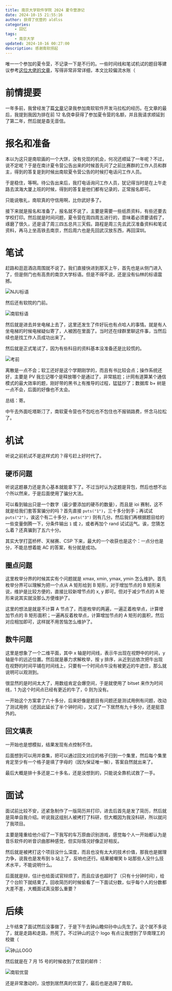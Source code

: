 ```yaml
---
title: 南京大学软件学院 2024 夏令营游记
date: 2024-10-15 21:55:16
author: 获得了优营的 aldlss
categories:
    - 回忆
tags:
    - 南京大学
updated: 2024-10-16 00:27:00
description: 感谢南软捞起
---
```


唯一一个参加的夏令营，不记录一下是不行的。一些时间线和笔试机试的题目等建议参考[这位大佬的文章](https://zhuanlan.zhihu.com/p/709207826)，写得非常非常详细，本文比较偏流水账（

<!-- more -->

# 前情提要

一年多前，我曾经发了篇[文章](/NJU-hackathon2023)记录我参加南软软件开发马拉松的经历。在文章的最后，我提到我因为排在前 12 名侥幸获得了参加夏令营的名额，并且我请求顺延到了第二年，然后就是杳无音信。

# 报名和准备

本以为这只是南软画的一个大饼，没有兑现的机会，何况还顺延了一年呢？不过，说不定呢？于是在南计夏令营公告出来的时候首先问了之前比赛群的工作人员和群主，得到的答复是到时候出南软夏令营公告的时候打电话问工作人员。

于是稳住，等啊。待公告出来后，我打电话询问工作人员，犹记得当时是在上午走路去滨海大厦上班的时候，得到的答复是他们都有记录的，正常报名即可。

只能说敬礼，南软真的守信用啊，比你武好多了。

接下来就是报名和准备了，报名就不说了，主要是需要一些纸质资料，有些还要去学校打印。然后就是时间问题，夏令营在周四周五进行的，意味着必须要请假了，琢磨了很久，还是请了周三四五总共三天假。路程是周三先去武汉准备资料和笔试资料，再马上坐高铁去南京，然后周六也是先回武汉放东西，再回深圳。

# 笔试

赶路和逛逛酒店周围就不说了。我们直接快进到那天上午，首先也是从侧门进入了，但是侧门也有高贵的南京大学标语。但是不得不说，还是没有仙林的标语震撼。

![NJU标语](https://cdn.suwako.cn/aldlss-blog/pic/1729002269616.jpg)

然后还有软院的门前。

![南软标语](https://cdn.suwako.cn/aldlss-blog/pic/1729002269594.jpg)

然后就是进去并坐电梯上去了，这里还发生了件好玩也有点哈人的事情。就是有人坐电梯的时候电梯疑似寄了，人被困在里面了。当时还在绿群里聊这件事，当然后续也是找工作人员成功出来了。

然后就是正式笔试了，因为有些科目的资料基本没准备还是比较慌的。

![考前](https://cdn.suwako.cn/aldlss-blog/pic/1729002269512.jpg)

离散是一点不会；软工还好是这个学期刚学的，而且有书比较会点；操作系统还好，主要是 PV 我忘记哪个是释放哪个是通过了，非常尴尬；计网有道算某个通信模式的最大效率的题，刚好带的黑书上有推导的过程，猛猛抄了；数据库 b+ 树是一点不会，后面的好像也不太会。

总结：寄。

中午去外面吃塔斯汀了，南软夏令营也不包吃也不包住也不报销路费，怀念马拉松了。

# 机试

听说之前机试不是这样式的？得亏赶上好时代了。

## 硬币问题

听说这题暴力还是贪心基本就能拿下了。不过当时认为这题是背包，然后也想不出个所以然来，于是后面使用了骗分大法。

可以看到输出只是一个数字（最少要添加的硬币的数量），而且是 ioi 赛制，这不就是给我们套答案骗分的吗？首先直接 `puts("1")`，三十多分到手；再试试 `puts("2")`，诶这个有二十多分，`puts("3")` 则有几分。然后我们再根据题目给的一些变量倒腾一下，分条件输出 `1` 或 `2`，或者再加个 rand 试试运气。诶，您猜怎么着？还真骗到了五六十分。

其实大学打蓝桥杯、天梯赛、CSP 下来，最大的一个收获也是这个：一点分也是分，不能总想着能 AC 的答案，有分就是成功。

## 圈点问题

这里枚举分界的时候其实有个问题就是 xmax, xmin, ymax, ymin 怎么维护。首先枚举分界可以理解为把一个点从 A 矩形给到 B 矩形，对于增加节点的 B 矩形来说，维护是比较方便的，直接比较新增节点的 x, y 即可。但对于减少节点的 A 矩形来说其实就没那么方便维护了。

这里的想法是就是不计算 A 节点了，而是枚举的两遍，一遍正着枚举点，计算增加节点的 B 矩形面积；一遍再反着枚举点，计算增加节点的 A 矩形的面积，然后对应相加即可，这样就不用苦恼怎么维护了。

## 数牛问题

这里是想象了一个二维平面，其中 x 轴是时间线，表示牛出现在视野中的时间，y 轴是牛的远近位置。然后就是暴力求解枚举，按 y 排序，从近到远依次把牛出现在视野的时间平铺在时间线上，只要有一个时间点牛没有被更近的牛遮住，那么就说明可以观测到。

很显然的是时间太大了，用数组肯定会爆空间，于是就使用了 bitset 来作为时间线，1 为这个时间点已经有更近的牛了，0 则为没有。

一开始这个方案拿了六十多分，后来好像是题目有问题还是测试用例有问题，改动了测试用例（还因此延长了半个钟时间），又试了一下居然有九十多分，还是挺意外的。

## 回文填表

一开始也是想模拟，结果发现有点控制不住。

后面想到可以用并查集，把可以通过回文对应的格子归到一个集里，然后每个集里肯定至少有一个格子是填了字母的（因为保证唯一解），答案自然就出来了。

最后大概是排十多还是二十多名，还是没想到的，只能说全靠机试救了一手。

# 面试

面试前比较不安，还紧急制作了一版简历并打印，进去后首先是发了简历，然后就是简单自我介绍。听说我这组别人被拷打了科研，但大概因为我没科研，所以就问了我项目。

主要是隆重给他介绍了一下我写的车万原曲识别游戏，感觉每个人一开始都认为是音乐软件的听音识曲那种感觉，但实际情况好像正好相反。

然后就是被拷打这个项目没什么深度，而且也没有太大的技术价值，那我也是据理力争，说我也是发布到 b 站上了，反响也还行。结果被嘲笑 b 站那些人没什么技术水平，不能说明什么。

后面就是辩，估计也给面试官辩烦了，而且应该也超时了（只有十分钟时间），给了个台阶下就结束了。回收简历的时候偷看了一下面试分数，似乎每个人的分数都大差不差，大概面试真没那么重要？

# 后续

上午结束了面试然后没事做了，于是下午去钟山瞻仰孙中山先生了。这个就不多说了，就是走路和走路，热死了。不过钟山的这个 logo 有点让我想到了华南理工的校徽（

![钟山LOGO](https://cdn.suwako.cn/aldlss-blog/pic/QQ截图20241015235227.png)

然后就是在 7 月 15 号的时候收到了优营的邮件：

![南软优营](https://cdn.suwako.cn/aldlss-blog/pic/NJU-software-offer.png)

还是非常激动的，没想到居然真的优营了，最后也是选择了南软。
